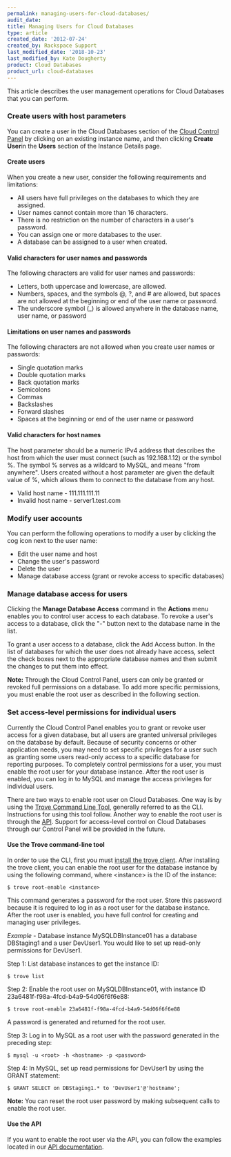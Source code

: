 ```yaml
---
permalink: managing-users-for-cloud-databases/
audit_date:
title: Managing Users for Cloud Databases
type: article
created_date: '2012-07-24'
created_by: Rackspace Support
last_modified_date: '2018-10-23'
last_modified_by: Kate Dougherty
product: Cloud Databases
product_url: cloud-databases
---
```


This article describes the user management operations for Cloud
Databases that you can perform.

### Create users with host parameters

You can create a user in the Cloud Databases section of the [Cloud
Control Panel](https://login.rackspace.com/) by clicking on an existing
instance name, and then clicking **Create User**in the **Users** section of
the Instance Details page.

#### Create users

When you create a new user, consider the following requirements and
limitations:

-   All users have full privileges on the databases to which they
    are assigned.
-   User names cannot contain more than 16 characters.
-   There is no restriction on the number of characters in a
    user's password.
-   You can assign one or more databases to the user.
-   A database can be assigned to a user when created.

#### Valid characters for user names and passwords

The following characters are valid for user names and passwords:

-   Letters, both uppercase and lowercase, are allowed.
-   Numbers, spaces, and the symbols @, ?,  and \# are allowed, but
    spaces are not allowed at the beginning or end of the user name
    or password.
-   The underscore symbol (\_) is allowed anywhere in the database name,
    user name, or password

#### Limitations on user names and passwords

The following characters are not allowed when you create user names or
passwords:

-   Single quotation marks
-   Double quotation marks
-   Back quotation marks
-   Semicolons
-   Commas
-   Backslashes
-   Forward slashes
-   Spaces at the beginning or end of the user name or password

#### Valid characters for host names

The host parameter should be a numeric IPv4 address that describes the
host from which the user must connect (such as 192.168.1.12) or the
symbol %. The symbol % serves as a wildcard to MySQL, and means "from
anywhere". Users created without a host parameter are given the default
value of %, which allows them to connect to the database from any host.

-   Valid host name - 111.111.111.11
-   Invalid host name - server1.test.com

### Modify user accounts

You can perform the following operations to modify a user by clicking
the cog icon next to the user name:

-   Edit the user name and host
-   Change the user's password
-   Delete the user
-   Manage database access (grant or revoke access to
    specific databases)

### Manage database access for users

Clicking the **Manage Database Access** command in the **Actions** menu
enables you to control user access to each database. To revoke a user's access
to a database, click the "-" button next to the database name in the list.

To grant a user access to a database, click the Add Access button. In
the list of databases for which the user does not already have access,
select the check boxes next to the appropriate database names and then
submit the changes to put them into effect.

**Note:** Through the Cloud Control Panel, users can only be granted or
revoked full permissions on a database. To add more specific
permissions, you must enable the root user as described in the following
section.

### Set access-level permissions for individual users

Currently the Cloud Control Panel enables you to grant or revoke user access
for a given database, but all users are granted universal privileges on
the database by default. Because of security concerns or other
application needs, you may need to set specific privileges for a user
such as granting some users read-only access to a specific database for
reporting purposes. To completely control permissions for a user, you
must enable the root user for your database instance. After the root
user is enabled, you can log in to MySQL and manage the access
privileges for individual users.

There are two ways to enable root user on Cloud Databases. One way is by
using the [Trove Command Line
Tool](https://developer.rackspace.com/docs/cloud-databases/v1/developer-guide/#using-the-trove-client),
generally referred to as the CLI. Instructions for using this tool
follow. Another way to enable the root user is through the
[API](https://developer.rackspace.com/docs/cloud-databases/v1/developer-guide/#enable-root-user).
Support for access-level control on Cloud Databases through our
Control Panel will be provided in the future.

#### Use the Trove command-line tool

In order to use the CLI, first you must [install the trove
client](https://developer.rackspace.com/docs/cloud-databases/v1/developer-guide/#id5).
After installing the trove client, you can enable the root user for the
database instance by using the following command, where &lt;instance&gt;
is the ID of the instance:

    $ trove root-enable <instance>

This command generates a password for the root user. Store this password
because  it is required to log in as a root user for the database
instance. After the root user is enabled, you have full control for
creating and managing user privileges.

*Example* - Database instance MySQLDBInstance01 has a database
DBStaging1 and a user DevUser1. You would like to set up read-only
permissions for DevUser1.

Step 1: List database instances to get the instance ID:

    $ trove list

Step 2: Enable the root user on MySQLDBInstance01, with instance ID
23a6481f-f98a-4fcd-b4a9-54d06f6f6e88:

    $ trove root-enable 23a6481f-f98a-4fcd-b4a9-54d06f6f6e88

A password is generated and returned for the root user.

Step 3: Log in to MySQL as a root user with the password generated in
the preceding step:

    $ mysql -u <root> -h <hostname> -p <password>

Step 4: In MySQL, set up read permissions for DevUser1 by using the
GRANT statement:

    $ GRANT SELECT on DBStaging1.* to 'DevUser1'@'hostname';

**Note:**  You can reset the root user password by making subsequent
calls to enable the root user.

#### Use the API

If you want to enable the root user via the API, you can follow the
examples located in our [API
documentation](https://developer.rackspace.com/docs/cloud-databases/v1/developer-guide/#enable-root-user).
